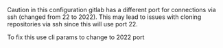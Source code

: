 Caution in this configuration gitlab has a different port for connections via ssh (changed from 22 to 2022). This may lead to issues with cloning repositories via ssh since this will use port 22.

To fix this use cli params to change to 2022 port
